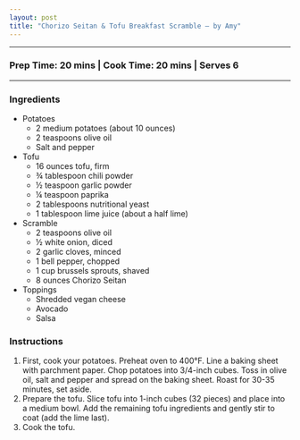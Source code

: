 ```yaml
---
layout: post
title: "Chorizo Seitan & Tofu Breakfast Scramble – by Amy"
---
```


---
### Prep Time: 20 mins | Cook Time: 20 mins | Serves 6
---

### Ingredients
- Potatoes 
  - 2 medium potatoes (about 10 ounces)
  - 2 teaspoons olive oil
  - Salt and pepper
- Tofu
  - 16 ounces tofu, firm 
  - ¾ tablespoon chili powder
  - ½ teaspoon garlic powder
  - ¼ teaspoon paprika
  - 2 tablespoons nutritional yeast
  - 1 tablespoon lime juice (about a half lime)
- Scramble
  - 2 teaspoons olive oil
  - ½ white onion, diced
  - 2 garlic cloves, minced
  - 1 bell pepper, chopped
  - 1 cup brussels sprouts, shaved 
  - 8 ounces Chorizo Seitan
- Toppings
  - Shredded vegan cheese
  - Avocado
  - Salsa


### Instructions

1.	First, cook your potatoes. Preheat oven to 400°F. Line a baking sheet with parchment paper. Chop potatoes into 3/4-inch cubes. Toss in olive oil, salt and pepper and spread on the baking sheet. Roast for 30-35 minutes, set aside.
2.	Prepare the tofu. Slice tofu into 1-inch cubes (32 pieces) and place into a medium bowl. Add the remaining tofu ingredients and gently stir to coat (add the lime last). 
3.	Cook the tofu. 



